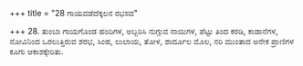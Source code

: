 +++
title = "28 ಗಾಯವಡೆದೆಕ್ಕಲನ ರಭಸದ"

+++
28. ತುಂಬಾ ಗಾಯಗೊಂಡ ಹಂದಿಗಳ, ಅಬ್ಬರಿಸಿ ನುಗ್ಗುವ ನಾಯಿಗಳ, ಪೆಟ್ಟು ತಿಂದ ಕರಡಿ,  ಕಾಡಾನೆಗಳ, ನೋವಿನಿಂದ ಒರಲುತ್ತಿರುವ ಶರಭ, ಸಿಂಹ, ಲುಲಾಯ, ತೋಳ, ಶಾರ್ದೂಲ ಮೊಲ, ನರಿ ಮುಂತಾದ ಅನೇಕ ಪ್ರಾಣಿಗಳ ಕೂಗು ಆಕಾಶಕ್ಕೇರಿತು.